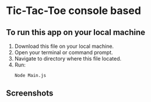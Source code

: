 # Tic-Tac-Toe console based

## To run this app on your local machine
1. Download this file on your local machine.
2. Open your terminal or command prompt.
3. Navigate to directory where this file located.
6. Run:
   ```
   Node Main.js
   ```

## Screenshots
